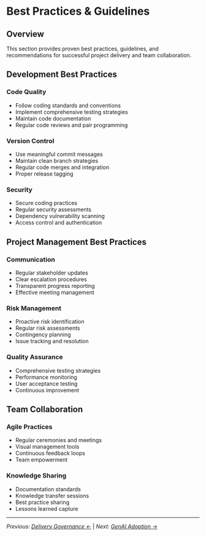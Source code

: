 # Best Practices & Guidelines

## Overview

This section provides proven best practices, guidelines, and recommendations for successful project delivery and team collaboration.

## Development Best Practices

### Code Quality
- Follow coding standards and conventions
- Implement comprehensive testing strategies
- Maintain code documentation
- Regular code reviews and pair programming

### Version Control
- Use meaningful commit messages
- Maintain clean branch strategies
- Regular code merges and integration
- Proper release tagging

### Security
- Secure coding practices
- Regular security assessments
- Dependency vulnerability scanning
- Access control and authentication

## Project Management Best Practices

### Communication
- Regular stakeholder updates
- Clear escalation procedures
- Transparent progress reporting
- Effective meeting management

### Risk Management
- Proactive risk identification
- Regular risk assessments
- Contingency planning
- Issue tracking and resolution

### Quality Assurance
- Comprehensive testing strategies
- Performance monitoring
- User acceptance testing
- Continuous improvement

## Team Collaboration

### Agile Practices
- Regular ceremonies and meetings
- Visual management tools
- Continuous feedback loops
- Team empowerment

### Knowledge Sharing
- Documentation standards
- Knowledge transfer sessions
- Best practice sharing
- Lessons learned capture

---

*Previous: [Delivery Governance ←](../delivery-governance/)* | *Next: [GenAI Adoption →](../genai-adoption/)*
